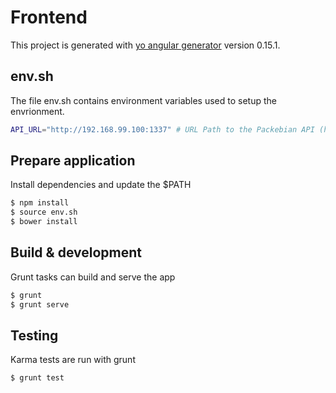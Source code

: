 # Frontend

This project is generated with [yo angular generator](https://github.com/yeoman/generator-angular)
version 0.15.1.

## env.sh
The file env.sh contains environment variables used to setup the envrionment.
```sh
API_URL="http://192.168.99.100:1337" # URL Path to the Packebian API (https://github.com/Packebian/Backend-controller)
```

## Prepare application
Install dependencies and update the $PATH
```sh
$ npm install
$ source env.sh
$ bower install
```

## Build & development
Grunt tasks can build and serve the app
```sh
$ grunt
$ grunt serve
```


## Testing
Karma tests are run with grunt
```
$ grunt test
```
